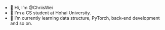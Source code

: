 - 👋 Hi, I’m @ChriisWei
- 👀 I'm a CS student at Hohai University.
- 🌱 I’m currently learning data structure, PyTorch, back-end development and so on.

<!---
ChriisWei/ChriisWei is a ✨ special ✨ repository because its `README.md` (this file) appears on your GitHub profile.
You can click the Preview link to take a look at your changes.
--->
